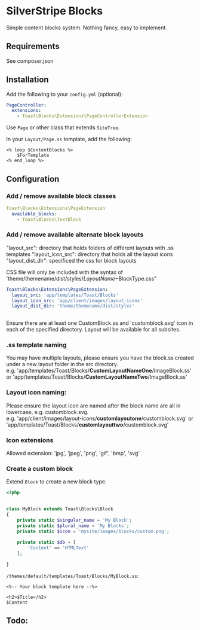 # SilverStripe Blocks 

Simple content blocks system. Nothing fancy, easy to implement.

## Requirements

See composer.json

## Installation

Add the following to your `config.yml` (optional):

```yaml
PageController:
  extensions:
    - Toast\Blocks\Extensions\PageControllerExtension
```

Use `Page` or other class that extends `SiteTree`.

In your `Layout/Page.ss` template, add the following:

```silverstripe
<% loop $ContentBlocks %>
    $ForTemplate
<% end_loop %>
```

## Configuration

### Add / remove available block classes

```yaml
Toast\Blocks\Extensions\PageExtension
  available_blocks:
    - Toast\Blocks\TextBlock
```

### Add / remove available alternate block layouts

"layout_src": directory that holds folders of different layouts with .ss templates
"layout_icon_src": directory that holds all the layout icons
"layout_dist_dir": specificed the css for block layouts

CSS file will only be included with the syntax of 'theme/themename/dist/styles/$LayoutName-$BlockType.css"

```yaml
Toast\Blocks\Extensions\PageExtension:
  layout_src: 'app/templates/Toast/Blocks'
  layout_icon_src: 'app/client/images/layout-icons'
  layout_dist_dir: 'theme/themename/dist/styles'
  
```

Ensure there are at least one CustomBlock.ss and 'customblock.svg' icon in each of the specified directory.
Layout will be available for all subsites.

### .ss template naming
You may have multiple layouts, please ensure you have the block.ss created under a new layout folder in the src directory.   
e.g. 'app/templates/Toast/Blocks/**CustomLayoutNameOne**/ImageBlock.ss' 
or  'app/templates/Toast/Blocks/**CustomLayoutNameTwo**/ImageBlock.ss' 

### Layout icon naming:
Please ensure the layout icon are named after the block name are all in lowercase, e.g. customblock.svg.   
e.g. 'app/client/images/layout-icons/**customlayoutone**/customblock.svg' 
or  'app/templates/Toast/Blocks/**customlayouttwo**/customblock.svg' 

### Icon extensions
Allowed extension: 'jpg', 'jpeg', 'png', 'gif', 'bmp', 'svg'

### Create a custom block

Extend `Block` to create a new block type.

```php
<?php
 

class MyBlock extends Toast\Blocks\Block
{
    private static $singular_name = 'My Block';
    private static $plural_name = 'My Blocks';
    private static $icon = 'mysite/images/blocks/custom.png';
    
    private static $db = [
        'Content' => 'HTMLText'
    ];

}
```

`/themes/default/templates/Toast/Blocks/MyBlock.ss`:

```silverstripe
<%-- Your block template here --%>

<h2>$Title</h2>
$Content
```

## Todo:

